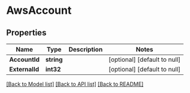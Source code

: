 # AwsAccount

## Properties
Name | Type | Description | Notes
------------ | ------------- | ------------- | -------------
**AccountId** | **string** |  | [optional] [default to null]
**ExternalId** | **int32** |  | [optional] [default to null]

[[Back to Model list]](../README.md#documentation-for-models) [[Back to API list]](../README.md#documentation-for-api-endpoints) [[Back to README]](../README.md)

